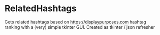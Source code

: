 # RelatedHashtags
Gets related hashtags based on https://displaypurposes.com hashtag ranking with a (very) simple tkinter GUI.
Created as tkinter / json refresher 
